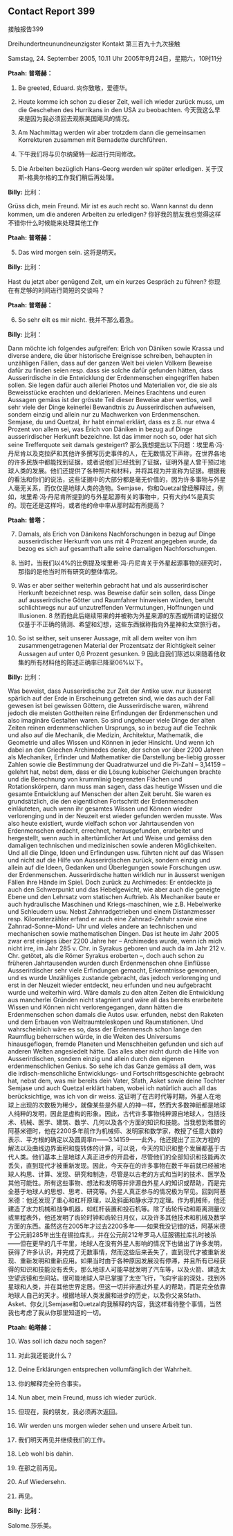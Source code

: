 ## Contact Report 399
接触报告399

Dreihundertneunundneunzigster Kontakt
第三百九十九次接触

Samstag, 24. September 2005, 10.11 Uhr
2005年9月24日，星期六，10时11分

**Ptaah:**
**普塔赫：**

1. Be greeted, Eduard.
向你致敬，爱德华。

2. Heute komme ich schon zu dieser Zeit, weil ich wieder zurück muss, um die Geschehen des Hurrikans in den USA zu beobachten.
今天我这么早来是因为我必须回去观察美国飓风的情况。

3. Am Nachmittag werden wir aber trotzdem dann die gemeinsamen Korrekturen zusammen mit Bernadette durchführen.
3. 下午我们将与贝尔纳黛特一起进行共同修改。

4. Die Arbeiten bezüglich Hans-Georg werden wir später erledigen.
关于汉斯-格奥尔格的工作我们稍后再处理。

**Billy:**
比利：

Grüss dich, mein Freund. Mir ist es auch recht so. Wann kannst du denn kommen, um die anderen Arbeiten zu erledigen?
你好我的朋友我也觉得这样不错你什么时候能来处理其他工作

**Ptaah:**
**普塔赫：**

5. Das wird morgen sein.
这将是明天。

**Billy:**
比利：

Hast du jetzt aber genügend Zeit, um ein kurzes Gespräch zu führen?
你现在有足够的时间进行简短的交谈吗？

**Ptaah:**
**普塔赫：**

6. So sehr eilt es mir nicht.
我并不那么着急。

**Billy:**
比利：

Dann möchte ich folgendes aufgreifen: Erich von Däniken sowie Krassa und diverse andere, die über historische Ereignisse schreiben, behaupten in unzähligen Fällen, dass auf der ganzen Welt bei vielen Völkern Beweise dafür zu finden seien resp. dass sie solche dafür gefunden hätten, dass Ausserirdische in die Entwicklung der Erdenmenschen eingegriffen haben sollen. Sie legen dafür auch allerlei Photos und Materialien vor, die sie als Beweisstücke erachten und deklarieren. Meines Erachtens und euren Aussagen gemäss ist der grösste Teil dieser Beweise aber wertlos, weil sehr viele der Dinge keinerlei Bewandtnis zu Ausserirdischen aufweisen, sondern einzig und allein nur zu Machwerken von Erdenmenschen. Semjase, du und Quetzal, ihr habt einmal erklärt, dass es z.B. nur etwa 4 Prozent von allem sei, was Erich von Däniken in bezug auf Dinge ausserirdischer Herkunft bezeichne. Ist das immer noch so, oder hat sich seine Trefferquote seit damals gesteigert?
那么我想提出以下问题：埃里希·冯·丹尼肯以及克拉萨和其他许多撰写历史事件的人，在无数情况下声称，在世界各地的许多民族中都能找到证据，或者说他们已经找到了证据，证明外星人曾干预过地球人类的发展。他们还提供了各种照片和材料，并将其视为并宣称为证据。根据我的看法和你们的说法，这些证据中的大部分都是毫无价值的，因为许多事物与外星人毫无关系，而仅仅是地球人类的造物。Semjase，你和Quetzal曾经解释过，例如，埃里希·冯·丹尼肯所提到的与外星起源有关的事物中，只有大约4%是真实的。现在还是这样吗，或者他的命中率从那时起有所提高？

**Ptaah:**
**普塔：**

7. Damals, als Erich von Dänikens Nachforschungen in bezug auf Dinge ausserirdischer Herkunft von uns mit 4 Prozent angegeben wurde, da bezog es sich auf gesamthaft alle seine damaligen Nachforschungen.
7. 当时，当我们以4%的比例提及埃里希·冯·丹尼肯关于外星起源事物的研究时，那指的是他当时所有研究的整体情况。

8. Was er aber seither weiterhin gebracht hat und als ausserirdischer Herkunft bezeichnet resp. was Beweise dafür sein sollen, dass Dinge auf ausserirdische Götter und Raumfahrer hinweisen würden, beruht schlichtwegs nur auf unzutreffenden Vermutungen, Hoffnungen und Illusionen.
8 然而他此后继续带来的并被称为外星来源的东西或所谓的证据仅仅基于不正确的猜测、希望和幻想，这些东西据称指向外星神和太空旅行者。

9. So ist seither, seit unserer Aussage, mit all dem weiter von ihm zusammengetragenen Material der Prozentsatz der Richtigkeit seiner Aussagen auf unter 0,6 Prozent gesunken.
9 因此自我们陈述以来随着他收集的所有材料他的陈述正确率已降至06%以下。

**Billy:**
比利：

Was beweist, dass Ausserirdische zur Zeit der Antike usw. nur äusserst spärlich auf der Erde in Erscheinung getreten sind, wie das auch der Fall gewesen ist bei gewissen Göttern, die Ausserirdische waren, während jedoch die meisten Gottheiten reine Erfindungen der Erdenmenschen und also imaginäre Gestalten waren. So sind ungeheuer viele Dinge der alten Zeiten reinen erdenmenschlichen Ursprungs, so in bezug auf die Technik und also auf die Mechanik, die Medizin, Architektur, Mathematik, die Geometrie und alles Wissen und Können in jeder Hinsicht. Und wenn ich dabei an den Griechen Archimedes denke, der schon vor über 2200 Jahren als Mechaniker, Erfinder und Mathematiker die Darstellung be-liebig grosser Zahlen sowie die Bestimmung der Quadratwurzel und die Pi-Zahl – 3,14159 – gelehrt hat, nebst dem, dass er die Lösung kubischer Gleichungen brachte und die Berechnung von krummlinig begrenzten Flächen und Rotationskörpern, dann muss man sagen, dass das heutige Wissen und die gesamte Entwicklung auf Menschen der alten Zeit beruht. Sie waren es grundsätzlich, die den eigentlichen Fortschritt der Erdenmenschen einläuteten, auch wenn ihr gesamtes Wissen und Können wieder verlorenging und in der Neuzeit erst wieder gefunden werden musste. Was also heute existiert, wurde vielfach schon vor Jahrtausenden von Erdenmenschen erdacht, errechnet, herausgefunden, erarbeitet und hergestellt, wenn auch in altertümlicher Art und Weise und gemäss den damaligen technischen und medizinischen sowie anderen Möglichkeiten. Und all die Dinge, Ideen und Erfindungen usw. führten nicht auf das Wissen und nicht auf die Hilfe von Ausserirdischen zurück, sondern einzig und allein auf die Ideen, Gedanken und Überlegungen sowie Forschungen usw. der Erdenmenschen. Ausserirdische hatten wirklich nur in äusserst wenigen Fällen ihre Hände im Spiel. Doch zurück zu Archimedes: Er entdeckte ja auch den Schwerpunkt und das Hebelgewicht, wie aber auch die geneigte Ebene und den Lehrsatz vom statischen Auftrieb. Als Mechaniker baute er auch hydraulische Maschinen und Kriegs-maschinen, wie z.B. Hebelwerke und Schleudern usw. Nebst Zahnradgetrieben und einem Distanzmesser resp. Kilometerzähler erfand er auch eine Zahnrad-Zeituhr sowie eine Zahnrad-Sonne-Mond- Uhr und vieles andere an technischen und mechanischen sowie mathematischen Dingen. Das ist heute im Jahr 2005 zwar erst einiges über 2200 Jahre her – Archimedes wurde, wenn ich mich nicht irre, im Jahr 285 v. Chr. in Syrakus geboren und auch da im Jahr 212 v. Chr. getötet, als die Römer Syrakus eroberten –, doch auch schon zu früheren Jahrtausenden wurden durch Erdenmenschen ohne Einflüsse Ausserirdischer sehr viele Erfindungen gemacht, Erkenntnisse gewonnen, und es wurde Unzähliges zustande gebracht, das jedoch verlorenging und erst in der Neuzeit wieder entdeckt, neu erfunden und neu aufgebracht wurde und weiterhin wird. Wäre damals zu den alten Zeiten die Entwicklung aus mancherlei Gründen nicht stagniert und wäre all das bereits erarbeitete Wissen und Können nicht verlorengegangen, dann hätten die Erdenmenschen schon damals die Autos usw. erfunden, nebst den Raketen und dem Erbauen von Weltraumteleskopen und Raumstationen. Und wahrscheinlich wäre es so, dass der Erdenmensch schon lange den Raumflug beherrschen würde, in die Weiten des Universums hinausgeflogen, fremde Planeten und Menschheiten gefunden und sich auf anderen Welten angesiedelt hätte. Das alles aber nicht durch die Hilfe von Ausserirdischen, sondern einzig und allein durch den eigenen erdenmenschlichen Genius. So sehe ich das Ganze gemäss all dem, was die irdisch-menschliche Entwicklungs- und Fortschrittsgeschichte gebracht hat, nebst dem, was mir bereits dein Vater, Sfath, Asket sowie deine Tochter Semjase und auch Quetzal erklärt haben, wobei ich natürlich auch all das berücksichtige, was ich von dir weiss.
这证明了在古时代等时期，外星人在地球上出现的次数极为稀少，就像某些是外星人的神一样，然而大多数神祇都是地球人纯粹的发明，因此是虚构的形象。因此，古代许多事物纯粹源自地球人，包括技术、机械、医学、建筑、数学、几何以及各个方面的知识和技能。当我想到希腊的阿基米德时，他在2200多年前作为机械师、发明家和数学家，教授了任意大数的表示、平方根的确定以及圆周率π——3.14159——此外，他还提出了三次方程的解法以及曲线边界面积和旋转体的计算，可以说，今天的知识和整个发展都基于古代人类。他们基本上是地球人真正进步的开启者，尽管他们的全部知识和技能再次丢失，直到现代才被重新发现。因此，今天存在的许多事物在数千年前就已经被地球人构思、计算、发现、研究和制造，尽管是以古老的方式和当时的技术、医学及其他可能性。所有这些事物、想法和发明等并非源自外星人的知识或帮助，而是完全基于地球人的思想、思考、研究等。外星人真正参与的情况极为罕见。回到阿基米德：他还发现了重心和杠杆原理，以及斜面和静水浮力定理。作为机械师，他还建造了水力机械和战争机器，如杠杆装置和投石机等。除了齿轮传动和距离测量仪或里程表外，他还发明了齿轮时钟和齿轮日月仪，以及许多其他技术和机械及数学方面的东西。虽然这在2005年才过去2200多年——如果我没记错的话，阿基米德于公元前285年出生在锡拉库扎，并在公元前212年罗马人征服锡拉库扎时被杀——但在更早的几千年里，地球人在没有外星人影响的情况下也做出了许多发明，获得了许多认识，并完成了无数事情，然而这些后来丢失了，直到现代才被重新发现、重新发明和重新应用。如果当时由于各种原因发展没有停滞，并且所有已经获得的知识和技能没有丢失，那么地球人可能早就发明了汽车等，以及火箭、建造太空望远镜和空间站。很可能地球人早已掌握了太空飞行，飞向宇宙的深处，找到外星球和人类，并在其他世界定居。但这一切并非通过外星人的帮助，而是完全依靠地球人自己的天才。根据地球人类发展和进步的历史，以及你父亲Sfath、Asket、你女儿Semjase和Quetzal向我解释的内容，我这样看待整个事情，当然我也考虑了我从你那里知道的一切。

**Ptaah:**
**帕塔赫：**

10. Was soll ich dazu noch sagen?
10. 对此我还能说什么？

11. Deine Erklärungen entsprechen vollumfänglich der Wahrheit.
11. 你的解释完全符合事实。

12. Nun aber, mein Freund, muss ich wieder zurück.
12. 但现在，我的朋友，我必须再次返回。

13. Wir werden uns morgen wieder sehen und unsere Arbeit tun.
13. 我们明天再见并继续我们的工作。

14. Leb wohl bis dahin.
14. 在那之前再见。

15. Auf Wiedersehn.
15. 再见。

**Billy:**
**比利：**

Salome.莎乐美。

